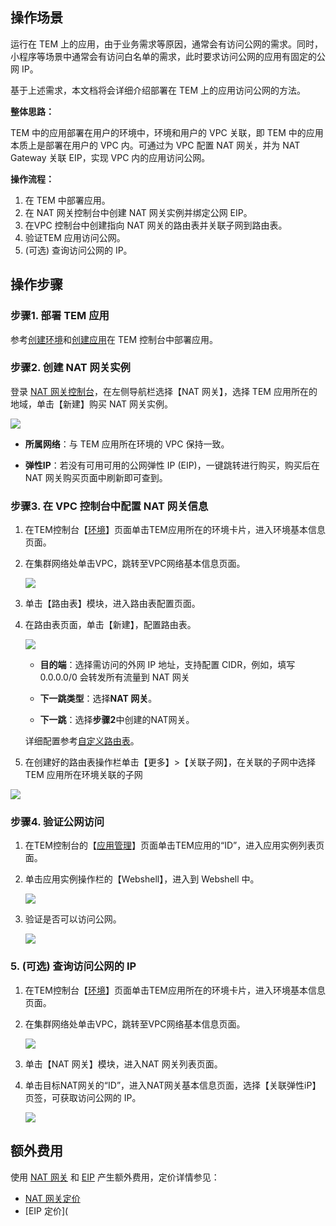 ## 操作场景

运行在 TEM 上的应用，由于业务需求等原因，通常会有访问公网的需求。同时，小程序等场景中通常会有访问白名单的需求，此时要求访问公网的应用有固定的公网 IP。

基于上述需求，本文档将会详细介绍部署在 TEM 上的应用访问公网的方法。

**整体思路：**

TEM 中的应用部署在用户的环境中，环境和用户的 VPC 关联，即 TEM 中的应用本质上是部署在用户的 VPC 内。可通过为 VPC 配置 NAT 网关，并为 NAT Gateway 关联 EIP，实现 VPC 内的应用访问公网。

**操作流程：**

1. 在 TEM 中部署应用。
2. 在 NAT 网关控制台中创建 NAT 网关实例并绑定公网 EIP。
3. 在VPC 控制台中创建指向 NAT 网关的路由表并关联子网到路由表。
4. 验证TEM 应用访问公网。
5. (可选) 查询访问公网的 IP。

## 操作步骤

### 步骤1. 部署 TEM 应用

参考[创建环境]( https://cloud.tencent.com/document/product/1371/53293)和[创建应用]( https://cloud.tencent.com/document/product/1371/53294)在 TEM 控制台中部署应用。

### 步骤2. 创建 NAT 网关实例

登录 [NAT 网关控制台](https://console.cloud.tencent.com/vpc/nat?rid=4)，在左侧导航栏选择【NAT 网关】，选择 TEM 应用所在的地域，单击【新建】购买 NAT 网关实例。

![](https://main.qcloudimg.com/raw/dbdc9cc093cd253f17b0a3d9ae08dafc.png)



- **所属网络**：与 TEM 应用所在环境的 VPC 保持一致。

- **弹性IP**：若没有可用可用的公网弹性 IP (EIP)，一键跳转进行购买，购买后在 NAT 网关购买页面中刷新即可查到。

### 步骤3. 在 VPC 控制台中配置 NAT 网关信息

1. 在TEM控制台【[环境](https://console.cloud.tencent.com/tem/env)】页面单击TEM应用所在的环境卡片，进入环境基本信息页面。

2. 在集群网络处单击VPC，跳转至VPC网络基本信息页面。

   ![](https://main.qcloudimg.com/raw/bcaabe271f748c1632c20d4d18f241be.png)

3. 单击【路由表】模块，进入路由表配置页面。

4. 在路由表页面，单击【新建】，配置路由表。

   ![](https://main.qcloudimg.com/raw/d8e0c1143cbe31013011a01debb61b26.png)

   - **目的端**：选择需访问的外网 IP 地址，支持配置 CIDR，例如，填写 0.0.0.0/0 会转发所有流量到 NAT 网关

   - **下一跳类型**：选择**NAT 网关**。

   - **下一跳**：选择**步骤2**中创建的NAT网关。

   详细配置参考[自定义路由表](https://cloud.tencent.com/document/product/215/36682)。

5. 在创建好的路由表操作栏单击【更多】>【关联子网】，在关联的子网中选择 TEM 应用所在环境关联的子网


![](https://main.qcloudimg.com/raw/6dff70948ad66ca0c4899ac6bda6b6cc.png)

### 步骤4. 验证公网访问

1. 在TEM控制台的【[应用管理](https://console.cloud.tencent.com/tem/application?rid=4)】页面单击TEM应用的“ID”，进入应用实例列表页面。

2. 单击应用实例操作栏的【Webshell】，进入到 Webshell 中。

   ![](https://main.qcloudimg.com/raw/fc3adda3cc164fe7d9597fc24f223901.png)

3. 验证是否可以访问公网。

   ![](https://main.qcloudimg.com/raw/fd481cdfe943f31b641b7992eafd0910.png)



### 5. (可选) 查询访问公网的 IP

1. 在TEM控制台【[环境](https://console.cloud.tencent.com/tem/env)】页面单击TEM应用所在的环境卡片，进入环境基本信息页面。

2. 在集群网络处单击VPC，跳转至VPC网络基本信息页面。

   ![](https://main.qcloudimg.com/raw/bcaabe271f748c1632c20d4d18f241be.png)

3. 单击【NAT 网关】模块，进入NAT 网关列表页面。

4. 单击目标NAT网关的“ID”，进入NAT网关基本信息页面，选择【关联弹性iP】页签，可获取访问公网的 IP。

   ![](https://main.qcloudimg.com/raw/c29b3c7ffce4f7b745a534a9a1474459.png)

## 额外费用

使用 [NAT 网关](https://cloud.tencent.com/product/nat) 和 [EIP](https://cloud.tencent.com/product/eip) 产生额外费用，定价详情参见：

- [NAT 网关定价](https://cloud.tencent.com/document/product/552/18172)
- [EIP 定价](
